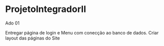 # ProjetoIntegradorII

Ado 01

Entregar página de login e Menu com conecção ao banco de dados.
Criar layout das páginas do Site
